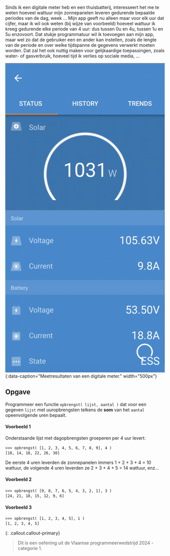 Sinds ik een digitale meter heb en een thuisbatterij, interesseert het me te weten hoeveel wattuur mijn zonnepanelen leveren gedurende bepaalde periodes van de dag, week ... Mijn app geeft nu alleen maar voor elk uur dat cijfer, maar ik wil ook weten (bij wijze van voorbeeld) hoeveel wattuur ik kreeg gedurende elke periode van 4 uur: dus tussen 0u en 4u, tussen 1u en 5u enzovoort. Dat stukje programmatuur wil ik toevoegen aan mijn app, maar wel zo dat de gebruiker een en ander kan instellen, zoals de lengte van
de periode en over welke tijdspanne de gegevens verwerkt moeten worden. Dat zal het ook nuttig maken voor gelijkaardige toepassingen, zoals water- of gasverbruik, hoeveel tijd ik verlies op sociale media, ...

![Meetresultaten van een digitale meter.](media/solar.gif "Meetresultaten van een digitale meter."){:data-caption="Meetresultaten van een digitale meter." width="500px"}

## Opgave

Programmeer een functie `opbrengst( lijst, aantal )` dat voor een gegeven `lijst` met uuropbrengsten telkens de **som** van het `aantal` opeenvolgende uren bepaalt.

#### Voorbeeld 1

Onderstaande lijst met dagopbrengsten groeperen per 4 uur levert:

```
>>> opbrengst( [1, 2, 3, 4, 5, 6, 7, 8, 9], 4 )
[10, 14, 18, 22, 26, 30]
```

De eerste 4 uren leverden de zonnepanelen immers 1 + 2 + 3 + 4 = 10 wattuur, de volgende 4 uren leverden ze 2 + 3 + 4 + 5 = 14 wattuur, enz...

#### Voorbeeld 2

```
>>> opbrengst( [9, 8, 7, 6, 5, 4, 3, 2, 1], 3 )
[24, 21, 18, 15, 12, 9, 6]
```

#### Voorbeeld 3

```
>>> opbrengst( [1, 2, 3, 4, 5], 1 )
[1, 2, 3, 4, 5]
```

{: .callout.callout-primary}
> Dit is een oefening uit de Vlaamse programmeerwedstrijd 2024 - categorie 1.